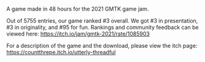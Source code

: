 A game made in 48 hours for the 2021 GMTK game jam.

Out of 5755 entries, our game ranked #3 overall. We got #3 in presentation, #3 in originality, and #95 for fun. Rankings and community feedback can be viewed here: https://itch.io/jam/gmtk-2021/rate/1085903

For a description of the game and the download, please view the itch page: https://countthrepe.itch.io/utterly-threadful
